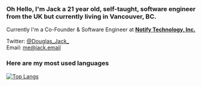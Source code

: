 ### Oh Hello, I'm Jack a 21 year old, self-taught, software engineer from the UK but currently living in Vancouver, BC.

Currently I'm a Co-Founder & Software Engineer at [**Notify Technology, Inc.**](https://notify.me) 


Twitter: [@Douglas_Jack_](https://twitter.com/douglas_jack_) \
Email: [me@jack.email](mailto:me@jack.email)

### Here are my most used languages 
[![Top Langs](https://github-readme-stats.vercel.app/api/top-langs/?username=anuraghazra&layout=compact)](https://github.com/anuraghazra/github-readme-stats)